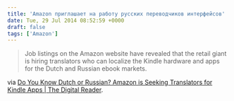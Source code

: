 ```yaml
---
title: 'Amazon приглашает на работу русских переводчиков интерфейсов'
date: Tue, 29 Jul 2014 08:52:59 +0000
draft: false
tags: ['Amazon']
---
```


> Job listings on the Amazon website have revealed that the retail giant is hiring translators who can localize the Kindle hardware and apps for the Dutch and Russian ebook markets.

via [Do You Know Dutch or Russian? Amazon is Seeking Translators for Kindle Apps | The Digital Reader](http://the-digital-reader.com/2014/07/28/know-dutch-russian-amazon-seeking-translators-kindle-apps/).